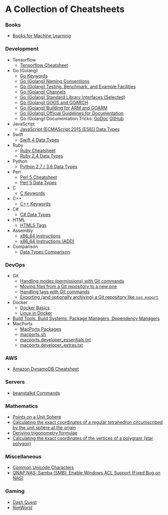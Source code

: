 # A Collection of Cheatsheets

### Books
- [Books for Machine Learning](machine-learning-books.md)

### Development
- Tensorflow
  - [Tensorflow Cheatsheet](dev/tensorflow.md)
- Go (Golang)
  - [Go Keywords](dev/keywords-go.md)
  - [Go (Golang) Naming Conventions](dev/go-conventions.md)
  - [Go (Golang) Testing, Benchmark, and Example Facilities](dev/go-testing-benchmark-example.md)
  - [Go (Golang) Channels](dev/go-channels.md)
  - [Go (Golang) Standard Library Interfaces (Selected)](https://gist.github.com/asukakenji/ac8a05644a2e98f1d5ea8c299541fce9)
  - [Go (Golang) GOOS and GOARCH](https://gist.github.com/asukakenji/f15ba7e588ac42795f421b48b8aede63)
  - [Go (Golang) Building for ARM and GOARM](https://github.com/golang/go/wiki/GoArm)
  - [Go (Golang) Official Guidelines for Documentation](https://blog.golang.org/godoc-documenting-go-code)
  - Go (Golang) Documentation Tricks: [GoDoc](https://godoc.org/github.com/fluhus/godoc-tricks) [GitHub](https://github.com/fluhus/godoc-tricks)
- JavaScript
  - [JavaScript (ECMAScript 2015 (ES6)) Data Types](dev/javascript-data-types.md)
- Swift
  - [Swift 4 Data Types](dev/swift-data-types.md)
- Ruby
  - [Ruby Cheatsheet](dev/ruby.md)
  - [Ruby 2.4 Data Types](dev/ruby-data-types.md)
- Python
  - [Python 2.7 / 3.6 Data Types](dev/python-data-types.md)
- Perl
  - [Perl 5 Cheatsheet](dev/perl.md)
  - [Perl 5 Data Types](dev/perl-data-types.md)
- C
  - [C Keywords](dev/keywords-c.md)
- C++
  - [C++ Keywords](dev/keywords-cpp.md)
- C#
  - [C# Data Types](dev/csharp-data-types.md)
- HTML
  - [HTML5 Tags](dev/keywords-html5.md)
- Assembly
  - [x86_64 Instructions](dev/x86_64_instructions.md)
  - [x86_64 Instructions (ADD)](dev/x86_64_instructions_add.md)
- Comparison
  - [Data Types Comparison](dev/data-types-comparison.rst)

### DevOps
- Git
  - [Handling modes (permissions) with Git commands](devops/git-mode-permission.md)
  - [Moving files from a Git repository to a new one](devops/git-move-repository.md)
  - [Handling tags with Git commands](devops/git-tag.md)
  - [Exporting (and optionally archiving) a Git repository like `svn export`](https://stackoverflow.com/q/160608/142239)
- Docker
  - [Docker Basics](devops/docker-basics.md)
  - [Linux in Docker](devops/docker-linux.md)
- [Build Tools, Build Systems, Package Managers, Dependency Managers](devops/build-tools.md)
- MacPorts
  - [MacPorts Packages](devops/macports.md)
  - [macports.sh](devops/macports.sh)
  - [macports.developer_essentials.txt](devops/macports.developer_essentials.txt)
  - [macports.developer_extras.txt](devops/macports.developer_extras.txt)

### AWS
- [Amazon DynamoDB Cheatsheet](dynamodb.md)

### Servers
- [beanstalkd Commands](beanstalkd.md)

### Mathematics
- [Points on a Unit Sphere](points-on-a-unit-sphere.md)
- [Calculating the exact coordinates of a regular tetrahedron circumscribed by the unit sphere at the origin](tetrahedron.md)
- [Deriving trigonometry formulae](trigonometry.md)
- [Calculating the exact coordinates of the vertices of a polygram (star polygon)](polygram-star-polygon.md)

### Miscellaneous
- [Common Unicode Characters](common-unicode-characters.md)
- [QNAP NAS: Samba (SMB): Enable Windows ACL Support (Fixed Bug on NAS)](qnap-enable-windows-acl-support.md)

### Gaming
- [Dash Quest](dash-quest.md)
- [RimWorld](rimworld.md)
